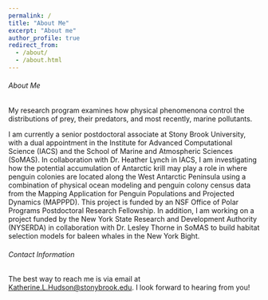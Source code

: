 ```yaml
---
permalink: /
title: "About Me"
excerpt: "About me"
author_profile: true
redirect_from: 
  - /about/
  - /about.html
---
```


###### About Me
My research program examines how physical phenomenona control the distributions of prey, their predators, and most recently, marine pollutants. 

I am currently a senior postdoctoral associate at Stony Brook University, with a dual appointment in the Institute for Advanced Computational Science (IACS) and the School of Marine and Atmospheric Sciences (SoMAS). In collaboration with Dr. Heather Lynch in IACS, I am investigating how the potential accumulation of Antarctic krill may play a role in where penguin colonies are located along the West Antarctic Peninsula using a combination of physical ocean modeling and penguin colony census data from the Mapping Application for Penguin Populations and Projected Dynamics (MAPPPD). This project is funded by an NSF Office of Polar Programs Postdoctoral Research Fellowship. In addition, I am working on a project funded by the New York State Research and Development Authority (NYSERDA) in collaboration with Dr. Lesley Thorne in SoMAS to build habitat selection models for baleen whales in the New York Bight.  

###### Contact Information
The best way to reach me is via email at Katherine.L.Hudson@stonybrook.edu. I look forward to hearing from you!
